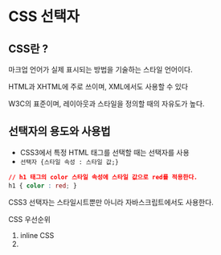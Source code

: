 # CSS 선택자
## CSS란 ?

마크업 언어가 실제 표시되는 방법을 기술하는 스타일 언어이다. 

HTML과 XHTML에 주로 쓰이며, XML에서도 사용할 수 있다 

W3C의 표준이며, 레이아웃과 스타일을 정의할 때의 자유도가 높다.

## 선택자의 용도와 사용법

- CSS3에서 특정 HTML 태그를 선택할 때는 선택자를 사용
- `선택자 {스타일 속성 : 스타일 값;}`

```css
// h1 태그의 color 스타일 속성에 스타일 값으로 red를 적용한다.
h1 { color : red; }
```

CSS3 선택자는 스타일시트뿐만 아니라 자바스크립트에서도 사용한다.

CSS 우선순위

1. inline CSS
2. <style> 태그
3. CSS 파일 : `<link href=”a.css” rel=”stylesheet”>` 로 연결

## 기본 선택자

- `전체 선택자 (*)`
- `태그 선택자 (태그)`
- `아이디 선택자 (#아이디)`
- `클래스 선택자 (.클래스)`

## 속성 선택자

- `선택자[속성]`
- `선택자[속성 = 값]`

## 후손 선택자와 자손 선택자

- `선택자A 선택자B` : 선택자A의 후손인 선택자B 선택
- `선택자A > 선택자B` : 선택자A의 자손인 선택자B 선택

## 구조 선택자

- `선택자:first-child`
- `선택자:last-child`
- `선택자:nth-child(수열)`
- `선택자:nth-last-child(수열)`

## 링크 선택자

- `선택자:link`
- `선택자:visited`

## 반응 선택자

- `선택자:hover`
- `선택자:active`

## 상태 선택자

- `선택자:checked`
- `선택자:focus`
- `선택자:enabled`
- `선택자:disableld`

## CSS3 단위

스타일 값으로 입력할 수 있는 단위에는 키워드, 크기, 색상, URL이 있다.

ex) `inline`, `block`, `flexbox`,`%`, `px`, `green` 등이 있다.

---
# CSS 속성

## 1. 박스 속성
![box](./box_model.png)

## 2. 가시 속성
- ex) `display`

## 3. 배경 속성
- ex) `background-image`, `background-size`, `background-position`

## 4. 글자 속성
- ex) `font-size`,  `font-weight`, `font-style`, `text-align` 